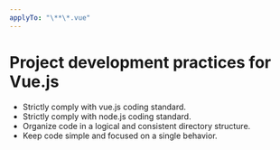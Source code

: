 ```yaml
---
applyTo: "\**\*.vue"
---
```

# Project development practices for Vue.js

- Strictly comply with vue.js coding standard.
- Strictly comply with node.js coding standard.
- Organize code in a logical and consistent directory structure.
- Keep code simple and focused on a single behavior.
